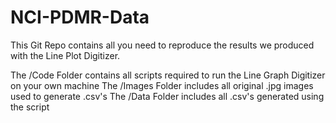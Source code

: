 # NCI-PDMR-Data

This Git Repo contains all you need to reproduce the results we produced with the Line Plot Digitizer. 

The /Code Folder contains all scripts required to run the Line Graph Digitizer on your own machine
The /Images Folder includes all original .jpg images used to generate .csv's
The /Data Folder includes all .csv's generated using the script
